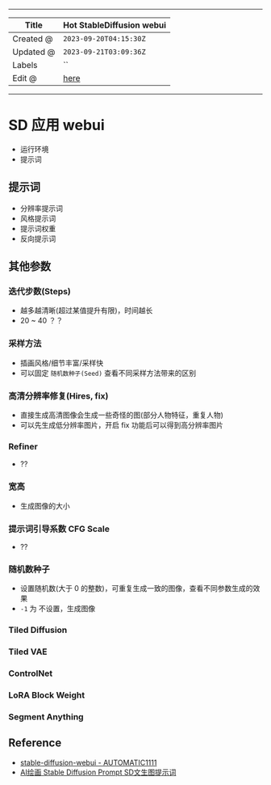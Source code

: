 -----

| Title     | Hot StableDiffusion webui                             |
| --------- | ----------------------------------------------------- |
| Created @ | `2023-09-20T04:15:30Z`                                |
| Updated @ | `2023-09-21T03:09:36Z`                                |
| Labels    | \`\`                                                  |
| Edit @    | [here](https://github.com/junxnone/aiwiki/issues/440) |

-----

# SD 应用 webui

  - 运行环境
  - 提示词

## 提示词

  - 分辨率提示词
  - 风格提示词
  - 提示词权重
  - 反向提示词

## 其他参数

### 迭代步数(Steps)

  - 越多越清晰(超过某值提升有限)，时间越长
  - 20 \~ 40 ？？

### 采样方法

  - 插画风格/细节丰富/采样快
  - 可以固定 `随机数种子(Seed)` 查看不同采样方法带来的区别

### 高清分辨率修复(Hires, fix)

  - 直接生成高清图像会生成一些奇怪的图(部分人物特征，重复人物)
  - 可以先生成低分辨率图片，开启 fix 功能后可以得到高分辨率图片

### Refiner

  - ??

### 宽高

  - 生成图像的大小

### 提示词引导系数 CFG Scale

  - ??

### 随机数种子

  - 设置随机数(大于 0 的整数)，可重复生成一致的图像，查看不同参数生成的效果
  - `-1` 为 不设置，生成图像

### Tiled Diffusion

### Tiled VAE

### ControlNet

### LoRA Block Weight

### Segment Anything

## Reference

  - [stable-diffusion-webui -
    AUTOMATIC1111](https://github.com/AUTOMATIC1111/stable-diffusion-webui)
  - [AI绘画 Stable Diffusion Prompt
    SD文生图提示词](https://zhuanlan.zhihu.com/p/624926332)
